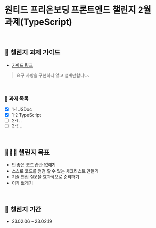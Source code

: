 # 원티드 프리온보딩 프론트엔드 챌린지 2월 과제(TypeScript)

<br/>

## 📕 챌린지 과제 가이드

- [가이드 링크](https://gist.github.com/pocojang/3c3d4470a3d2a978b5ebfb3f613e40fa)

> 요구 사항을 구현하지 않고 설계만합니다.

<br/>

### 📖 과제 목록

- [x] 1-1 JSDoc
- [x] 1-2 TypeScript
- [ ] 2-1 ..
- [ ] 2-2 ..

<br>

## 🤾🏻‍♂️ 챌린지 목표

- 안 좋은 코드 습관 없애기
- 스스로 코드를 점검 할 수 있는 체크리스트 만들기
- 기술 면접 질문을 효과적으로 준비하기
- 이직 뽀개기

<br>

## 📆 챌린지 기간

- 23.02.06 ~ 23.02.19

<br>
